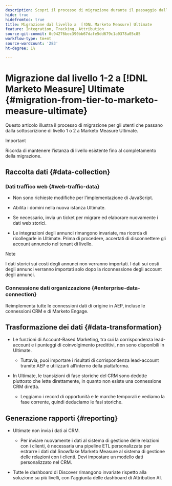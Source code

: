 ```yaml
---
description: Scopri il processo di migrazione durante il passaggio dalla sottoscrizione a più livelli  [!DNL Marketo Measure] a Ultimate [!DNL Marketo Measure] .
hide: true
hidefromtoc: true
title: Migrazione dal livello a  [!DNL Marketo Measure] Ultimate
feature: Integration, Tracking, Attribution
source-git-commit: 0c94276bec390bb67dafe5dd679c1a0378a05c85
workflow-type: tm+mt
source-wordcount: '283'
ht-degree: 1%

---
```


# Migrazione dal livello 1-2 a [!DNL Marketo Measure] Ultimate {#migration-from-tier-to-marketo-measure-ultimate}

Questo articolo illustra il processo di migrazione per gli utenti che passano dalla sottoscrizione di livello 1 o 2 a Marketo Measure Ultimate.

>[!IMPORTANT]
>
>Ricorda di mantenere l’istanza di livello esistente fino al completamento della migrazione.

## Raccolta dati {#data-collection}

### Dati traffico web {#web-traffic-data}

* Non sono richieste modifiche per l’implementazione di JavaScript.

* Abilita i domini nella nuova istanza Ultimate.

* Se necessario, invia un ticket per migrare ed elaborare nuovamente i dati web storici.

* Le integrazioni degli annunci rimangono invariate, ma ricorda di ricollegarle in Ultimate. Prima di procedere, accertati di disconnettere gli account annuncio nel tenant di livello.

>[!NOTE]
>
>I dati storici sui costi degli annunci non verranno importati. I dati sui costi degli annunci verranno importati solo dopo la riconnessione degli account degli annunci.

### Connessione dati organizzazione {#enterprise-data-connection}

Reimplementa tutte le connessioni dati di origine in AEP, incluse le connessioni CRM e di Marketo Engage.

## Trasformazione dei dati {#data-transformation}

* Le funzioni di Account-Based Marketing, tra cui la corrispondenza lead-account e i punteggi di coinvolgimento predittivi, non sono disponibili in Ultimate.

   * Tuttavia, puoi importare i risultati di corrispondenza lead-account tramite AEP e utilizzarli all’interno della piattaforma.

* In Ultimate, le transizioni di fase storiche del CRM sono dedotte piuttosto che lette direttamente, in quanto non esiste una connessione CRM diretta.

   * Leggiamo i record di opportunità e le marche temporali e vediamo la fase corrente, quindi deduciamo le fasi storiche.

## Generazione rapporti {#reporting}

* Ultimate non invia i dati ai CRM.

   * Per inviare nuovamente i dati al sistema di gestione delle relazioni con i clienti, è necessaria una pipeline ETL personalizzata per estrarre i dati dal Snowflake Marketo Measure al sistema di gestione delle relazioni con i clienti. Devi impostare un modello dati personalizzato nel CRM.

* Tutte le dashboard di Discover rimangono invariate rispetto alla soluzione su più livelli, con l&#39;aggiunta delle dashboard di Attribution AI.
